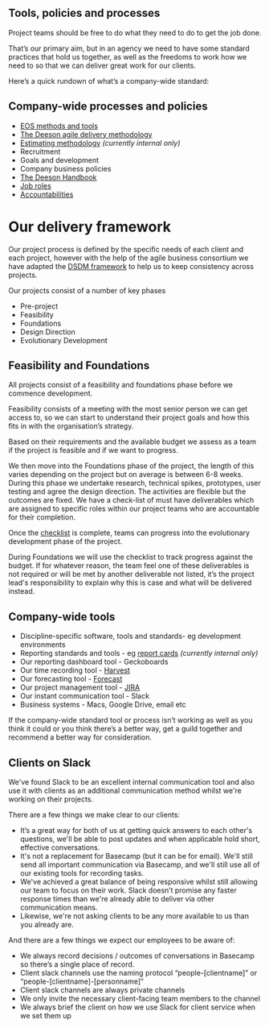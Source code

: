 ## Tools, policies and processes

Project teams should be free to do what they need to do to get the job done. 

That’s our primary aim, but in an agency we need to have some standard practices that hold us together, as well as the freedoms to work how we need to so that we can deliver great work for our clients.

Here’s a quick rundown of what’s a company-wide standard:

## Company-wide processes and policies

- [EOS methods and tools](https://www.eosworldwide.com/what-is-eos)
- [The Deeson agile delivery methodology](https://docs.google.com/document/d/17aO5PCU5aKBxPIXeRnuvK76trgVbn10qjIuuZzB9zhA/edit)
- [Estimating methodology](https://docs.google.com/document/d/115Pup6P7hL1tMS6K4cSX_ewzWom96Eb3dtmrOlR3alw/edit)  _(currently internal only)_
- Recruitment
- Goals and development
- Company business policies
- [The Deeson Handbook](http://handbook.deeson.co.uk)
- [Job roles](http://handbook.deeson.co.uk/handbook/roles-at-deeson) 
- [Accountabilities](http://handbook.deeson.co.uk/handbook/accountabilities-and-teams)

# Our delivery framework

Our project process is defined by the specific needs of each client and each project, however with the help of the agile business consortium we have adapted the [DSDM framework](https://www.agilebusiness.org/what-is-dsdm) to help us to keep consistency across projects. 

Our projects consist of a number of key phases
- Pre-project
- Feasibility
- Foundations 
- Design Direction
- Evolutionary Development

## Feasibility and Foundations 

All projects consist of a feasibility and foundations phase before we commence development. 

Feasibility consists of a meeting with the most senior person we can get access to, so we can start to understand their project goals and how this fits in with the organisation’s strategy. 

Based on their requirements and the available budget we assess as a team if the project is feasible and if we want to progress.

We then move into the Foundations phase of the project, the length of this varies depending on the project but on average is between 6-8 weeks. During this phase we undertake research, technical spikes, prototypes, user testing and agree the design direction. The activities are flexible but the outcomes are fixed. We have a check-list of must have deliverables which are assigned to specific roles within our project teams who are accountable for their completion. 

Once the [checklist](https://docs.google.com/document/d/1GLer6Uml5cwS4Z9EpJtC1oLqAA7dJB8-g5Ni3CuY-Gc/edit) is complete, teams can progress into the evolutionary development phase of the project. 

During Foundations we will use the checklist to track progress against the budget. If for whatever reason, the team feel one of these deliverables is not required or will be met by another deliverable not listed, it’s the project lead's responsibility to explain why this is case and what will be delivered instead.


## Company-wide tools

- Discipline-specific software, tools and standards- eg development environments
- Reporting standards and tools - eg [report cards](https://docs.google.com/spreadsheets/d/1RYEHvwX79gxh23FKGeR_bg-FmYY_dCBIOxkCCypTmU4/edit#gid=0) _(currently internal only)_
- Our reporting dashboard tool - Geckoboards
- Our time recording tool - [Harvest](https://deesonemedia.harvestapp.com/overview)
- Our forecasting tool - [Forecast](https://forecastapp.com/89482/schedule/team)
- Our project management tool - [JIRA](https://www.atlassian.com/software/jira)
- Our instant communication tool - Slack
- Business systems - Macs, Google Drive, email etc

If the company-wide standard tool or process isn’t working as well as you think it could or you think there’s a better way, get a guild together and recommend a better way for consideration.

## Clients on Slack

We've found Slack to be an excellent internal communication tool and also use it with clients as an additional communication method whilst we're working on their projects.

There are a few things we make clear to our clients:

- It’s a great way for both of us at getting quick answers to each other's questions, we'll be able to post updates and when applicable hold short, effective conversations.
- It's not a replacement for Basecamp (but it can be for email). We'll still send all important communication via Basecamp, and we'll still use all of our existing tools for recording tasks.
- We've achieved a great balance of being responsive whilst still allowing our team to focus on their work. Slack doesn’t promise any faster response times than we're already able to deliver via other communication means.
- Likewise, we're not asking clients to be any more available to us than you already are.

And there are a few things we expect our employees to be aware of:

- We always record decisions / outcomes of conversations in Basecamp so there’s a single place of record.
- Client slack channels use the naming protocol “people-[clientname]” or “people-[clientname]-[personname]”
- Client slack channels are always private channels
- We only invite the necessary client-facing team members to the channel
- We always brief the client on how we use Slack for client service when we set them up
